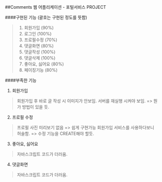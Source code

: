 ##Comments 웹 어플리케이션 - 포털서비스 PROJECT

####구현된 기능 (괄호는 구현된 정도를 뜻함)
> 1. 회원가입 (90%)
> 2. 로그인 (100%)
> 3. 프로필수정 (70%)
> 4. 댓글화면 (80%)
> 5. 댓글작성 (100%)
> 6. 댓글삭제 (100%)
> 7. 좋아요, 싫어요 (80%)
> 8. 페이징기능 (80%)

####부족한 기능
1. 회원가입
> 회원가입 후 바로 글 작성 시 이미지가 안보임. 서버를 재실행 시켜야 보임. => 뭔가 방법이 있을 듯.

2. 프로필 수정
> 프로필 사진 미리보기 없음 => 쉽게 구현가능
> 회원가입 서비스를 사용하다보니 허술함. => 수정 기능을 CREATE해야 할듯.

3. 좋아요, 싫어요
> 자바스크립트 코드가 더러움.

4. 댓글화면
> 자바스크립트 코드가 더러움.